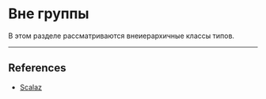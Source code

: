 # Вне группы

В этом разделе рассматриваются внеиерархичные классы типов.

---

## References

- [Scalaz](https://scalaz.github.io/7/)
